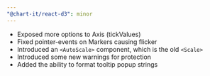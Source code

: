 ```yaml
---
"@chart-it/react-d3": minor
---
```


-   Exposed more options to Axis (tickValues)
-   Fixed pointer-events on Markers causing flicker
-   Introduced an `<AutoScale>` component, which is the old `<Scale>`
-   Introduced some new warnings for protection
-   Added the ability to format tooltip popup strings
